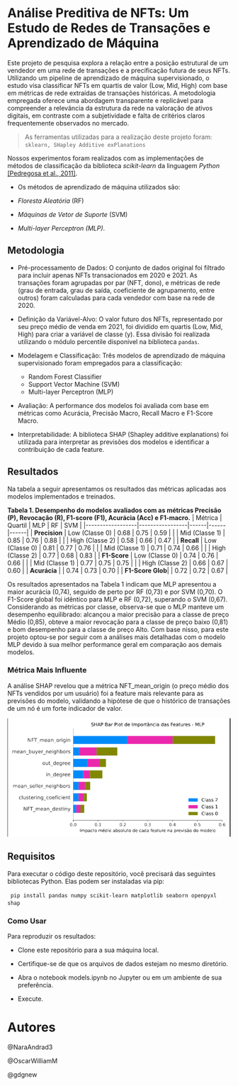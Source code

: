 # Análise Preditiva de NFTs: Um Estudo de Redes de Transações e Aprendizado de Máquina

Este projeto de pesquisa explora a relação entre a posição estrutural de um vendedor em uma rede de transações e a precificação futura de seus NFTs. Utilizando um pipeline de aprendizado de máquina supervisionado, o estudo visa classificar NFTs em quartis de valor (Low, Mid, High) com base em métricas de rede extraídas de transações históricas. A metodologia empregada oferece uma abordagem transparente e replicável para compreender a relevância da estrutura da rede na valoração de ativos digitais, em contraste com a subjetividade e falta de critérios claros frequentemente observados no mercado.

> As ferramentas utilizadas para a realização deste projeto foram:
> `sklearn, SHapley Additive exPlanations`

Nossos experimentos foram realizados com as implementações de métodos de classificação da biblioteca _scikit-learn_ da linguagem _Python_ [[Pedregosa et al., 2011]](https://scikit-learn.org/stable/whats_new/v0.24.html). 
- Os métodos de aprendizado de máquina utilizados são:

- _Floresta Aleatória_ (RF)
- _Máquinas de Vetor de Suporte_ (SVM)
- _Multi-layer Perceptron (MLP)_.


## Metodologia

- Pré-processamento de Dados: 
  O conjunto de dados original foi filtrado para incluir apenas NFTs transacionados em 2020 e 2021. As transações foram agrupadas por par (NFT, dono), e métricas de rede (grau de entrada, grau de saída, coeficiente de agrupamento, entre outros) foram calculadas para cada vendedor com base na rede de 2020.

- Definição da Variável-Alvo: 
  O valor futuro dos NFTs, representado por seu preço médio de venda em 2021, foi dividido em quartis (Low, Mid, High) para criar a variável de classe (y). Essa divisão foi realizada utilizando o módulo percentile disponivel na biblioteca `pandas`.

- Modelagem e Classificação: 
  Três modelos de aprendizado de máquina supervisionado foram empregados para a classificação:

    - Random Forest Classifier
    - Support Vector Machine (SVM)
    - Multi-layer Perceptron (MLP)

- Avaliação: 
  A performance dos modelos foi avaliada com base em métricas como Acurácia, Precisão Macro, Recall Macro e F1-Score Macro.

- Interpretabilidade: 
  A biblioteca SHAP (Shapley additive explanations) foi utilizada para interpretar as previsões dos modelos e identificar a contribuição de cada feature.


## Resultados
Na tabela a seguir apresentamos os resultados das métricas aplicadas aos modelos implementados e treinados.

**Tabela 1. Desempenho do modelos avaliados com as métricas Precisão (P), Revocação (R), F1-score (F1), Acurácia (Acc) e F1-macro.**
| Métrica          | Quartil         | MLP  | RF   | SVM  |
|------------------|-----------------|------|------|------|
| **Precision**    | Low (Classe 0)  | 0.68 | 0.75 | 0.59 |
|                  | Mid (Classe 1)  | 0.85 | 0.76 | 0.88 |
|                  | High (Classe 2) | 0.58 | 0.66 | 0.47 |
| **Recall**       | Low (Classe 0)  | 0.81 | 0.77 | 0.76 |
|                  | Mid (Classe 1)  | 0.71 | 0.74 | 0.66 |
|                  | High (Classe 2) | 0.77 | 0.68 | 0.83 |
| **F1-Score**     | Low (Classe 0)  | 0.74 | 0.76 | 0.66 |
|                  | Mid (Classe 1)  | 0.77 | 0.75 | 0.75 |
|                  | High (Classe 2) | 0.66 | 0.67 | 0.60 |
| **Acurácia**     |                 | 0.74 | 0.73 | 0.70 |
| **F1-Score Glob**|                 | 0.72 | 0.72 | 0.67 |


Os resultados apresentados na Tabela 1 indicam que MLP apresentou a maior acurácia (0,74), seguido de perto por RF (0,73) e por SVM (0,70). O F1-Score global foi idêntico para MLP e RF (0,72), superando o SVM (0,67). Considerando as métricas por classe, observa-se que o MLP manteve um desempenho equilibrado: alcançou a maior precisão para a classe de preço Médio (0,85), obteve a maior revocação para a classe de preço baixo (0,81) e bom desempenho para a classe de preço Alto. Com base nisso, para este projeto optou-se por seguir com a análises mais detalhadas com o modelo MLP devido à sua melhor performance geral em comparação aos demais modelos.

### Métrica Mais Influente
  
A análise SHAP revelou que a métrica NFT_mean_origin (o preço médio dos NFTs vendidos por um usuário) foi a feature mais relevante para as previsões do modelo, validando a hipótese de que o histórico de transações de um nó é um forte indicador de valor.

![alt text](image.png)


## Requisitos

Para executar o código deste repositório, você precisará das seguintes bibliotecas 
Python. Elas podem ser instaladas via pip:

  ` pip install pandas numpy scikit-learn matplotlib seaborn openpyxl shap`

### Como Usar

Para reproduzir os resultados:

- Clone este repositório para a sua máquina local.

- Certifique-se de que os arquivos de dados estejam no mesmo diretório.

- Abra o notebook models.ipynb no Jupyter ou em um ambiente de sua preferência.

- Execute.

# Autores
 @NaraAndrad3

 @OscarWilliamM

 @gdgnew
